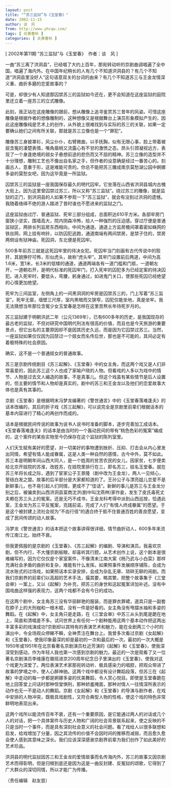 ```yaml
---
layout: post
title: "“苏三监狱”与《玉堂春》"
date: 2002-11-15
author: 谈　风
from: http://www.yhcqw.com/
tags: [ 炎黄春秋 ]
categories: [ 炎黄春秋 ]
---
```



[ 2002年第11期 “苏三监狱”与《玉堂春》　作者：谈　风 ]


一曲“苏三离了洪洞县”，已经唱了大约上百年，那宛转动听的京剧曲调唱遍了全中国，唱遍了海内外。在中国年纪稍长的人有几个不知道洪洞县的？有几个不知道“洪洞县里没好人”这句语意双关的台词的由来？有几个不知道苏三与王金龙情深义重、曲折多磨的恋爱故事的？

可是，却很少有人知道那囚禁苏三的监狱如今还在，更不会知道在这座监狱的庭院里还立着一座苏三的立式雕像。


此刻，我正站在这座雕像的跟前，想从雕像上追寻鉴赏苏三昔年的风姿。可惜这座雕像是根据作者的想像雕制的，这种想像又是根据舞台上演员形象模拟产生的，因此这座雕像纯是艺术上的创作，从外貌上很难找到与实际的苏三的关联，如果一定要确认她们之间有所关联，那就是苏三立像也是一个“罪犯”。


雕像苏三身披罩衫，风尘仆仆，右臂微曲，以手抚胸，似有无限心事，脸上带着被屈含冤的凄楚表情，嘴角眉梢又流露心有不甘的激愤之态，昂头引颈凝视远方，表现了一个身逢绝境的弱女子悬想前途的悲伤而又不屈的精神。苏三立像的造型并不十分理想，雕制工艺也不像出自名家之手，但作者的设意确是经过一番苦心的。刻画古人，意重于形，这是难能可贵的。你总不能把苏三雕成南京莫愁湖公园中婀娜多姿的莫愁女吧，因为这毕竟是一所监狱。


囚禁苏三的监狱是一座我国保存最久的明代囚牢。它坐落在山西省洪洞县城内古槐大街上。因为这里曾囚禁过苏三，所以又称“苏三监狱”。绕过苏三的雕像，就是监狱的正门，到洪洞县的人如果不参观一下“苏三监狱”，就会有没到过洪洞的遗憾。我随着络绎不绝的游人踏进了昔时谁也不愿进来的监狱之门。


这座监狱由过厅、普通监狱、死牢三部分组成，总面积达610平方米。各部牢房门窗狭小坚实，围墙高大，院内阴森冷怖，给人一种强烈的压迫感。穿过厅便是普通监狱区，两排长列监房东西相向，中间为通道。通道上方监房檐间罩着密如蛛网的铁丝网，网上挂有响铃，以防囚犯逃跑，通道南端有两间禁房，是禁子住的，禁房两侧设有狱神庙，死囚洞，东北便是死囚牢。


500多年前苏三就是这死囚牢里的待决女犯。死囚牢当门刻画有古代传说中的狴犴，其貌狰狞可怖，形似虎头，故称“虎头牢”。其牢门设置前后两道，中间为高1.6米，宽1米，长3米的低矮的通道，通道两端各有一道门槛和门扇，一道朝左开，一道朝右开，是明代标准的死囚牢门，打入死牢的囚犯多为已经定案的待决囚犯。进入死牢时，要低头，弯腰，躬身通过，如进鬼门关口，使那些死囚已经绝望的心情更加绝望。


死牢为三间监室，左侧角上的一间黑洞洞的牢房是囚禁苏三的，门上写着“苏三监室”。死牢无窗，墙壁三尺厚，室内黑暗而又狭窄，囚犯仅能坐地，真是坐牢。我无法猜想当年那位含冤少女玉堂春是怎样在这里苦熬长年待死岁月的。


苏三监狱建于明朝洪武二年（公元1369年），已有600多年的历史，是我国现存的最古老的监狱，不但对研究中国明代刑法有很高的价值，而且也是今天旅游的重要景点，但它出名的主要原因却不是因其历史久远，而是因为它囚禁过苏三。当然，一座监狱如果仅仅因为囚禁过一个妓女而名传后世，那也是不可能的，其间必定有着极特殊的社会原因。

确实，这不是一个普通妓女的普通故事。


苏三是京剧传统剧目《苏三起解》、《玉堂春》中的女主角，而这两个戏又是人们非常喜爱的，因此苏三这个人也成了家喻户晓的人物。但看戏的人多以为戏中的情节、人物是过去文人编造的故事，不是真事儿。但这个戏虽有某些情节是后人设置的，但主要的情节和人物却是真实的，剧中的苏三和王金龙以及他们的恋爱故事大体也是真有其事的。


京剧《玉堂春》是根据明末冯梦龙编著的《警世通言》中的《玉堂春落难逢夫》的话本改编的，其后的折子戏《苏三起解》，可以说完全是京剧里前辈们根据话本的基本内容进行了精心的再创作而成的。


话本是根据民间传说的故事为说书人说书时准备的脚本，逐步完善加工成话本。《玉堂春落难逢夫》的话本是由当时的一个轰动民间的带有“桃色色彩的冤案”编成的，这个案件的某些实物至今仍保存在这个监狱的陈列室里。


人们天生赋有美好的愿望，对一切美好的事物遭到挫折、压抑、打击会从内心里发出同情，希望有情人能成眷属，这是人类一种自然的感情，古今中外，莫不如此。苏三本是明朝年间山西大同人，是一个姓周的贫苦农民的女儿，因家贫，七岁便卖给北京开妓院的苏淮，改姓苏，在妓院里排行在三，即名苏三，妓名玉堂春。就在苏三年将长成之际，遇到了宦家公子王景隆（剧中改为王金龙），两人一见倾心，誓结白发之盟。故事的后半部分是大家都知道的了。王孙公子与漂亮姐儿恋爱不是新鲜事儿，也不易引起人们同情，更成不了“佳话”。新鲜的事儿是苏三与王金龙分别之后，被骗卖到山西洪洞县富商沈洪(剧中叫沈燕林)家作妾，发生了皮氏毒死丈夫赖在苏三头上的冤案。还是无巧不成书，王金龙科考得中派到山西巡按，恰遇此案，王金龙为苏三平反冤案，克践前诺，完成了人们“有情人终成眷属”的愿望。于是这个被封建上流社会视为“不齿行径”的遇合终于抵不住普通百姓的善良愿望，变成了民间传颂的动人故事。

冯梦龙《警世通言》的话本把这个故事讲得很详细，情节曲折动人，600多年来流传江南江北，始终不衰。


但我更佩服的是京剧的《玉堂春》、《苏三起解》的编剧、导演和演员。我喜欢京剧，但不内行，不大懂京剧板眼，却喜听其行腔。从艺术创作上说，这个剧本是很难编写的，因为它仅仅是个家室案件，不像清末江南大案《杨乃武与小白菜》那样充满社会矛盾的曲折和复杂，难能有什么发挥。如果照事件发展顺序铺陈，会成为流水账式的过场戏，如果照话本实录安排，会成为杂乱无章、琐碎无聊的闹剧。而我们京剧界的前辈们以高超的艺术手法，撮其要，略其繁，把整个故事集于《三堂会审》一案上，又以《起解》为补充，把苏三的身世和这起冤案详加补述。没有中国戏曲这样强的表现力，这两个戏都不会有今日的成功。


在这两个剧中，女主角苏三没有华丽鲜艳的服装，而是罪衣罪裙，道具只是一副套在脖子上的大刑枷和一根木棍，没有一件是好看的。女主角没有甩摆水袖和多姿的舞蹈。在《起解》中，女主角只是走路，在《三堂会审》中苏三从头到尾是跪在地上，简直和清唱差不多。试问世界上有任何一个剧种能用这两个基本动作把这两出丰富多彩的戏演成功?京剧却以其特有的表演艺术和魅力，能在全剧两三个小时的演出中，令全场观众停睇不瞬，全神贯注在舞台上。我曾多次看过京剧《女起解》和《玉堂春》，使我印象最深的却是最初的一次和最后的一次。最初的一次大概是1950年或1951年在北京看著名京剧演员杜近芳演的《起解》和《玉堂春》，使我深深受到感动，作为年轻人我也第一次感到京剧的魅力。最近的一次是观看了又一位著名京剧演员李维康在徽班进京200周年纪念日子里演出的《玉堂春》，使我对这个戏更为深爱了。两位表演艺术家那宛转动听、极具感染力的唱腔，把观众带进了故事的梦境之中，使人心醉神驰。这两个戏中都没有设计舞蹈段落，但苏三在《起解》中走动的每一步都是婀娜多姿的优美舞蹈，令人赏心悦目。即使是玉堂春跪在地上回答堂上问话时那种惊堂惧刑，那种娇羞掩面，那种对情人一往情深所表示的动作也无一不是动人的舞蹈。京剧《女起解》和《玉堂春》的导演与剧作者，在戏中安排的人物冲突，既极具戏剧性，又符合典型人物的性格，使这个戏的特色非常鲜明地表现出来。


这两个戏所以能流传百年不衰，还有一个重要原因，是它能通过两人的对话或几个人的对话，把一个具体案件与历史人物和广阔的社会背景联系起来，使之反映的不只是当时一个事件，而是具有深刻社会意义的社会问题。看了戏给人以很多联想和启发，给戏增加了分量，因之其流传的价值不会因时间的推移而减弱，而且愈久愈会使人感到其意味之深长。我们应该深深感谢京剧界前辈为我们创作了如此美好的艺术珍品。


洪洞县的明代监狱因苏三和王金龙的爱情故事而名传海内外，苏三的故事又因京剧艺术而得彰明，但是归根到底还是因为这是一曲反封建、反冤狱的颂歌，它得到了广大群众的深切同情，所以才能广为传播。

（责任编辑　赵友慈）


